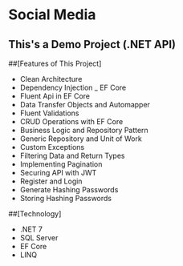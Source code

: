 # Social Media

## This's a Demo Project (.NET API)


##[Features of This Project]
- Clean Architecture
- Dependency Injection _ EF Core
- Fluent Api in EF Core
- Data Transfer Objects and Automapper
- Fluent Validations
- CRUD Operations with EF Core
- Business Logic and Repository Pattern
- Generic Repository and Unit of Work
- Custom Exceptions
- Filtering Data and Return Types
- Implementing Pagination
- Securing API with JWT
- Register and Login
- Generate Hashing Passwords
- Storing Hashing Passwords


##[Technology]
- .NET 7
- SQL Server
- EF Core 
- LINQ